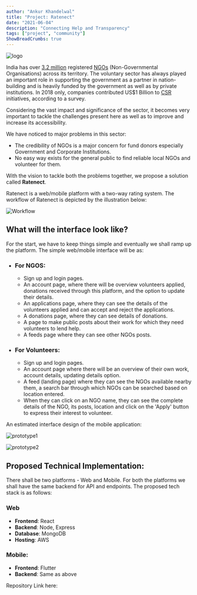 ```yaml
---
author: "Ankur Khandelwal"
title: "Project: Ratenect"
date: "2021-06-04"
description: "Connecting Help and Transparency"
tags: ["project", "community"]
ShowBreadCrumbs: true 
---
```

![logo](/assets/logo.png)

India has over <a href="https://www.icnl.org/resources/civic-freedom-monitor/india#:~:text=The%20Central%20Statistical%20Institute%20of,certified%20NGOs%20on%20its%20portal." target="_blank">3.2 million</a> registered <a href="https://en.wikipedia.org/wiki/Non-governmental_organization" target="_blank">NGOs</a> (Non-Governmental Organisations) across its territory. The voluntary sector has always played an important role in supporting the government as a partner in nation-building and is heavily funded by the government as well as by private institutions. In 2018 only, companies contributed US$1 Billion to <a href="https://www.india-briefing.com/news/corporate-social-responsibility-india-5511.html/" target="_blank">CSR</a> initiatives, according to a survey. 

Considering the vast impact and significance of the sector, it becomes very important to tackle the challenges present here as well as to improve and increase its accessibility. 

We have noticed to major problems in this sector:
  - The credibility of NGOs is a major concern for fund donors especially Government and Corporate Institutions.
  - No easy way exists for the general public to find reliable local NGOs and volunteer for them.

With the vision to tackle both the problems together, we propose a solution called **Ratenect**.

Ratenect is a web/mobile platform with a two-way rating system. The workflow of Ratenect is depicted by the illustration below:

![Workflow](/assets/workflow.png)

## What will the interface look like?

For the start, we have to keep things simple and eventually we shall ramp up the platform. The simple web/mobile interface will be as:

- ### For NGOS:
  - Sign up and login pages.
  - An account page, where there will be overview volunteers applied, donations received through this platform, and the option to update their details.
  - An applications page, where they can see the details of the volunteers applied and can accept and reject the applications.
  - A donations page, where they can see details of donations.
  - A page to make public posts about their work for which they need volunteers to lend help. 
  - A feeds page where they can see other NGOs posts.

- ### For Volunteers:
  - Sign up and login pages.
  - An account page where there will be an overview of their own work, account details, updating details option.
  - A feed (landing page) where they can see the NGOs available nearby them, a search bar through which NGOs can be searched based on location entered.
  - When they can click on an NGO name, they can see the complete details of the NGO, its posts, location and click on the 'Apply' button to express their interest to volunteer.

An estimated interface design of the mobile application:

![prototype1](/assets/pp1.png)

![prototype2](/assets/pp2.png)

## Proposed Technical Implementation:
There shall be two platforms - Web and Mobile. For both the platforms we shall have the same backend for API and endpoints. The proposed tech stack is as follows:

### Web
  - **Frontend**: React
  - **Backend**: Node, Express 
  - **Database**: MongoDB
  - **Hosting**: AWS

### Mobile:
  - **Frontend**: Flutter
  - **Backend**: Same as above

Repository Link here:

